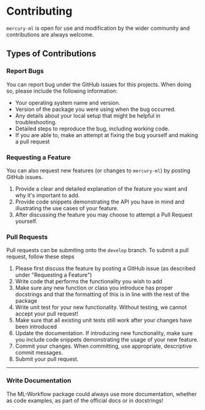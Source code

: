 # Contributing

`mercury-ml` is open for use and modification by the wider community and contributions are always welcome.

## Types of Contributions

### Report Bugs

You can report bug under the GitHub issues for this projects. When doing so, please include the following information:
* Your operating system name and version.
* Version of the package you were using when the bug occurred.
* Any details about your local setup that might be helpful in troubleshooting.
* Detailed steps to reproduce the bug, including working code.
* If you are able to, make an attempt at fixing the bug yourself and making a pull request


### Requesting a Feature

You can also request new features (or changes to `mercury-ml`) by posting GitHub issues. 

1. Provide a clear and detailed explanation of the feature you want and why it's important to add. 
2. Provide code snippets demonstrating the API you have in mind and illustrating the use cases of your feature. 
3. After discussing the feature you may choose to attempt a Pull Request yourself.


### Pull Requests

Pull requests can be submiting onto the `develop` branch. To submit a pull request, follow these steps
1. Please first discuss the feature by posting a GitHub issue (as described under "Requesting a Feature")
2. Write code that performs the functionality you wish to add
3. Make sure any new function or class you introduce has proper docstrings and that the formatting of this is in line with the rest of the package
4. Write unit test for your new functionality. Without testing, we cannot accept your pull request!
5. Make sure that all existing unit tests still work after your changes have been introduced
6. Update the documentation. If introducing new functionality, make sure you include code snippets demonstrating the usage of your new feature.
7. Commit your changes. When committing, use appropriate, descriptive commit messages.
8. Submit your pull request. 
---

### Write Documentation

The ML-Workflow package could always use more documentation, whether as code examples, as part of the official docs or in docstrings!

